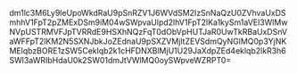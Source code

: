 dm1lc3M6Ly9leUpoWkdRaU9pSnRZV1J6WVdSM2IzSnNaQzU0ZVhvaUxDSmhhV1FpT2pZMExDSm9iM04wSWpvaUlpd2lhV1FpT2lKa1kySm1aVEl3WlMwNVpUSTRMVFJpTVRRdE9HSXhNQzFqT0dObVpHUTJaR0UwTkRBaUxDSnVaWFFpT2lKM2N5SXNJbkJoZEdnaU9pSXZVMjltZEVSdmQyNGlMQ0p3YjNKMElqbzBORE1zSW5Ceklqb2k1cHFDNXBlMjU1U29JaXdpZEd4eklqb2lkR3h6SWl3aWRIbHdaU0k2SW01dmJtVWlMQ0oySWpveWZRPT0=
